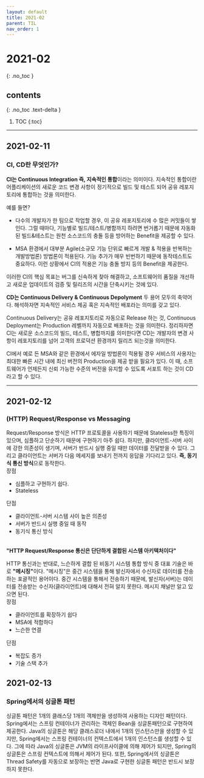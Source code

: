 ```yaml
---
layout: default
title: 2021-02
parent: TIL
nav_order: 1
---
```


# 2021-02
{: .no_toc }

## contents
{: .no_toc .text-delta }

1. TOC
{:toc}
---

## 2021-02-11

### CI, CD란 무엇인가?

<b>CI는 Continuous Integration 즉, 지속적인 통합</b>이라는 의미이다.
지속적인 통합이란 어플리케이션의 새로운 코드 변경 사항이 정기적으로
빌드 및 테스트 되어 공유 레포지토리에 통합하는 것을 의미한다.

예를 들면?
- 다수의 개발자가 한 팀으로 작업할 경우, 이 공유 레포지토리에 수 많은 커밋들이 쌓인다.
그럴 때마다, 기능별로 빌드/테스트/병함까지 하려면 번거롭기 때문에 자동화된 빌드&테스트는
원천 소스코드의 충돌 등을 방어하는 Benefit을 제공할 수 있다.

- MSA 환경에서 대부분 Agile(소규모 기능 단위로 빠르게 개발 & 적용을 반복하는 개발방법론) 방법론이 적용된다.
기능 추가가 매우 빈번하기 때문에 동작테스트도 중요하다. 이런 상황에서 CI의 적용은 기능 충돌 방지 등의 Benefit을 제공한다.

이러한 CI의 핵심 목표는 버그를 신속하게 찾아 해결하고, 소프트웨어의 품질을 개선하고
새로운 업데이트의 검증 및 릴리즈의 시간을 단축시키는 것에 있다.

<b>CD는 Continuous Delivery & Continuous Depolyment</b> 두 용어 모두의 축약어다.
해석하자면 지속적인 서비스 제공 혹은 지속적인 배포라는 의미를 갖고 있다.

Continuous Delivery는 공유 레포지토리로 자동으로 Release 하는 것, Continuous Deployment는 Production 레벨까지 자동으로 배포하는 것을 의미한다.
정리하자면 CI는 새로운 소스코드의 빌드, 테스트, 병합까지를 의미한다면 CD는 개발자의 변경 사항이 레포지토리를 넘어 고객의 프로덕션 환경까지 릴리즈 되는것을 의미한다.

CI에서 예로 든 MSA와 같은 환경에서 에자일 방법론이 적용될 경우 서비스의 사용자는 최대한 빠른 시간 내에
최신 버전의 Production을 제공 받을 필요가 있다.
이 때, 소프트웨어가 언제든지 신뢰 가능한 수준의 버전을 유지할 수 있도록 서포트 하는 것이 CD라고 할 수 있다.

---

## 2021-02-12

### (HTTP) Request/Response vs Messaging

Request/Response 방식은 HTTP 프로토콜을 사용하기 때문에 Stateless한 특징이 있으며, 심플하고 
단순하기 때문에 구현하기 아주 쉽다. 하지만, 클라이언트-서버 사이에 강한 의존성이 생기며, 서버가 반드시
실행 중일 때만 데이터를 전달받을 수 있다. 그리고 클라이언트는 서버가 다음 메세지를 보내기 전까지 응답을 기다리고 있다.
<b>즉, 동기식 통신 방식</b>으로 동작한다.
<br>
장점
- 심플하고 구현하기 쉽다.
- Stateless

단점
- 클라이언트-서버 시스템 사이 높은 의존성
- 서버가 반드시 실행 중일 때 동작
- 동기식 통신 방식
<br>
<b>"HTTP Request/Response 통신은 단단하게 결합된 시스템 아키텍처이다"</b>

HTTP 통신과는 반대로, 느슨하게 결합 된 비동기 시스템 통합 방식 중 대표 기술은 바로 <b>"메시징"</b>이다.
"메시징"은 중간 시스템을 통해 발신자에서 수신자로 데이터를 전송하는 포괄적인 용어이다.
중간 시스템을 통해서 전송하기 때문에, 발신자(서버)는 데이터를 전송받는 수신자(클라이언트)에 대해서 전혀 알지 못한다.
메시지 채널만 알고 있으면 된다.
<br>
장점
- 클라이언트를 확장하기 쉽다
- MSA에 적합하다
- 느슨한 연결

단점
- 복잡도 증가
- 기술 스택 추가


## 2021-02-13

### Spring에서의 싱글톤 패턴

싱글톤 패턴은 1개의 클래스당 1개의 객체만을 생성하여 사용하는 디자인 패턴이다.
Spring에서는 스프링 컨테이너가 관리하는 객체인 Bean을 싱글톤패턴으로 구현하여 제공한다.
Java의 싱글톤은 해당 클래스로더 내에서 1개의 인스턴스만을 생성할 수 있지만, Spring에서는 스프링 
컨테이너의 컨텍스트에서 1개의 인스턴스를 생성할 수 있다. 그에 따라 Java의 싱글톤은 JVM의 라이프사이클에 의해
제어가 되지만, Spring의 싱글톤은 스프링 컨텍스트에 의해서 제어가 된다. 또한, Spring에서의 싱글톤은 Thread Safety를 
자동으로 보장하는 반면 Java로 구현한 싱글톤 패턴은 반드시 보장하지 못한다.